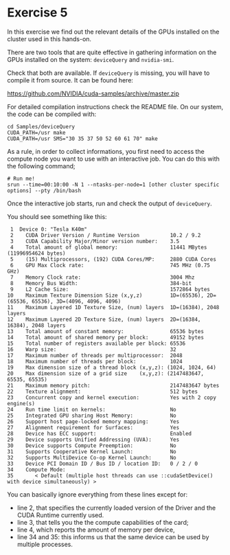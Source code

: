 # Exercise 5

In this exercise we find out the relevant details of the GPUs
installed on the cluster used in this hands-on.

There are two tools that are quite effective in gathering information on the GPUs 
installed on the system: `deviceQuery` and `nvidia-smi`.

Check that both are available. If `deviceQuery` is missing,
you will have to compile it from source. It can be found here:

https://github.com/NVIDIA/cuda-samples/archive/master.zip

For detailed compilation instructions check the README file.
On our system, the code can be compiled with:

    cd Samples/deviceQuery
    CUDA_PATH=/usr make
    CUDA_PATH=/usr SMS="30 35 37 50 52 60 61 70" make

As a rule, in order to collect informations, you first need to access
the compute node you want to use
with an interactive job. You can do this with the following command;

    # Run me!
    srun --time=00:10:00 -N 1 --ntasks-per-node=1 [other cluster specific options] --pty /bin/bash
    
Once the interactive job starts, run and check the output of `deviceQuery`.

You should see something like this:

     1	Device 0: "Tesla K40m"
     2	  CUDA Driver Version / Runtime Version          10.2 / 9.2
     3	  CUDA Capability Major/Minor version number:    3.5
     4	  Total amount of global memory:                 11441 MBytes (11996954624 bytes)
     5	  (15) Multiprocessors, (192) CUDA Cores/MP:     2880 CUDA Cores
     6	  GPU Max Clock rate:                            745 MHz (0.75 GHz)
     7	  Memory Clock rate:                             3004 Mhz
     8	  Memory Bus Width:                              384-bit
     9	  L2 Cache Size:                                 1572864 bytes
    10	  Maximum Texture Dimension Size (x,y,z)         1D=(65536), 2D=(65536, 65536), 3D=(4096, 4096, 4096)
    11	  Maximum Layered 1D Texture Size, (num) layers  1D=(16384), 2048 layers
    12	  Maximum Layered 2D Texture Size, (num) layers  2D=(16384, 16384), 2048 layers
    13	  Total amount of constant memory:               65536 bytes
    14	  Total amount of shared memory per block:       49152 bytes
    15	  Total number of registers available per block: 65536
    16	  Warp size:                                     32
    17	  Maximum number of threads per multiprocessor:  2048
    18	  Maximum number of threads per block:           1024
    19	  Max dimension size of a thread block (x,y,z): (1024, 1024, 64)
    20	  Max dimension size of a grid size    (x,y,z): (2147483647, 65535, 65535)
    21	  Maximum memory pitch:                          2147483647 bytes
    22	  Texture alignment:                             512 bytes
    23	  Concurrent copy and kernel execution:          Yes with 2 copy engine(s)
    24	  Run time limit on kernels:                     No
    25	  Integrated GPU sharing Host Memory:            No
    26	  Support host page-locked memory mapping:       Yes
    27	  Alignment requirement for Surfaces:            Yes
    28	  Device has ECC support:                        Enabled
    29	  Device supports Unified Addressing (UVA):      Yes
    30	  Device supports Compute Preemption:            No
    31	  Supports Cooperative Kernel Launch:            No
    32	  Supports MultiDevice Co-op Kernel Launch:      No
    33	  Device PCI Domain ID / Bus ID / location ID:   0 / 2 / 0
    34	  Compute Mode:
    35	     < Default (multiple host threads can use ::cudaSetDevice() with device simultaneously) >


You can basically ignore everything from these lines except for:

* line 2, that specifies the currently loaded version of the Driver and the CUDA Runtime currently used.
* line 3, that tells you the the compute capabilities of the card;
* line 4, which reports the amount of memory per device,
* line 34 and 35: this informs us that the same device can be used by multiple processes.
